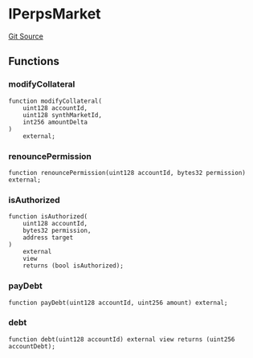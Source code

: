 # IPerpsMarket
[Git Source](https://github.com/moss-eth/zap/blob/35e517eceade43560c1eb54d47de1fc3aa949331/src/interfaces/ISynthetix.sol)


## Functions
### modifyCollateral


```solidity
function modifyCollateral(
    uint128 accountId,
    uint128 synthMarketId,
    int256 amountDelta
)
    external;
```

### renouncePermission


```solidity
function renouncePermission(uint128 accountId, bytes32 permission) external;
```

### isAuthorized


```solidity
function isAuthorized(
    uint128 accountId,
    bytes32 permission,
    address target
)
    external
    view
    returns (bool isAuthorized);
```

### payDebt


```solidity
function payDebt(uint128 accountId, uint256 amount) external;
```

### debt


```solidity
function debt(uint128 accountId) external view returns (uint256 accountDebt);
```

